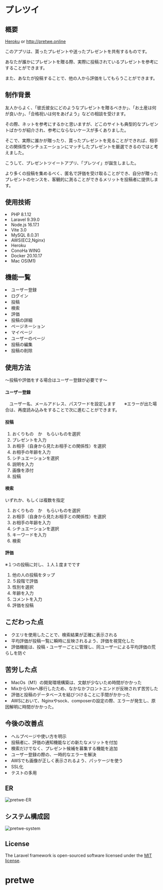 # プレツイ

## 概要

[Heroku](http://pretwe-app.herokuapp.com)  or http://pretwe.online

このアプリは、貰ったプレゼントや送ったプレゼントを共有するものです。

あなたが誰かにプレゼントを贈る際、実際に投稿されているプレゼントを参考にすることができます。

また、あなたが投稿することで、他の人から評価をしてもらうことができます。

## 制作背景

友人からよく、「彼氏彼女にどのようなプレゼントを贈るべきか」、「お土産は何が良いか」、「合格祝いは何をあげよう」などの相談を受けます。

その際、ネットを参考にするかと思いますが、どこのサイトも典型的なプレゼントばかりが紹介され、参考にならないケースが多くありました。

そこで、実際に誰かが贈ったり、貰ったプレゼントを見ることができれば、相手との関係性やシチュエーションにマッチしたプレゼントを厳選できるのではと考えました。

こうして、プレゼントツイートアプリ、「プレツイ」が誕生しました。

より多くの投稿を集めるべく、匿名で評価を受け取ることができ、自分が贈ったプレゼントのセンスを、客観的に測ることができるメリットを投稿者に提供します。

## 使用技術

<li>PHP 8.1.12</li>
<li>Laravel 9.39.0</li>
<li>Node.js 16.17.1</li>
<li>Vite 3.0</li>
<li>MySQL 8.0.31</li>
<li>AWS(EC2,Nginx)</li>
<li>Heroku</li>
<li>ConoHa WING</li>
<li>Docker 20.10.17</li>
<li>Mac OS(M1)</li>

## 機能一覧

<li>ユーザー登録</li>
<li>ログイン</li>
<li>投稿</li>
<li>検索</li>
<li>評価</li>
<li>投稿の詳細</li>
<li>ページネーション</li>
<li>マイページ</li>
<li>ユーザーのページ</li>
<li>投稿の編集</li>
<li>投稿の削除</li>

## 使用方法

〜投稿や評価をする場合はユーザー登録が必要です〜

<h4>ユーザー登録</h4>
　ユーザー名、メールアドレス、パスワードを設定します　　※エラーが出た場合は、再度読み込みをすることで次に進むことができます。

<h4>投稿</h4>

1. おくりもの　か　もらいものを選択
2. プレゼントを入力
3. お相手（自身から見たお相手との関係性）を選択
4. お相手の年齢を入力
5. シチュエーションを選択
6. 説明を入力
7. 画像を添付
8. 投稿

<h4>検索</h4>

いずれか、もしくは複数を指定

1. おくりもの　か　もらいものを選択
2. お相手（自身から見たお相手との関係性）を選択
3. お相手の年齢を入力
4. シチュエーションを選択
5. キーワードを入力
6. 検索

<h4>評価</h4>

※１つの投稿に対し、１人１度までです

1. 他の人の投稿をタップ
2. ５段階で評価
3. 性別を選択
4. 年齢を入力
5. コメントを入力
6. 評価を投稿

## こだわった点

<li>クエリを使用したことで、検索結果が正確に表示される</li>
<li>平均評価が投稿一覧に瞬時に反映されるよう、評価を視覚化した</li>
<li>評価機能は、投稿・ユーザーごとに管理し、同ユーザーによる平均評価の荒らしを防ぐ</li>

## 苦労した点

<li>MacOs（M1）の開発環境構築は、文献が少ないため時間がかかった</li>
<li>MixからViteへ移行したため、なかなかフロントエンドが反映されず苦労した</li>
<li>評価と投稿のデータベースを結びつけることに手間がかかった</li>
<li>AWSにおいて、Nginxやsock、composerの設定の際、エラーが発生し、原因解明に時間がかかった。</li>

## 今後の改善点

<li>ヘルプページや使い方を明示</li>
<li>投稿者に、評価の通知機能などの新たなメリットを付加</li>
<li>検索だけでなく、プレゼント候補を募集する機能を追加</li>
<li>ユーザー登録の際の、一時的なエラーを解決</li>
<li>AWSでも画像が正しく表示されるよう、パッケージを使う</li>
<li>SSL化</li>
<li>テストの多用</li>

## ER

![pretwe-ER](https://user-images.githubusercontent.com/113609549/201467185-d5be9ead-bb2b-4bb2-8c06-af99bec7d20b.png)


## システム構成図

![pretwe-system](https://user-images.githubusercontent.com/113609549/201469878-2fcd0ded-6ad0-446d-8dc8-bfde500c82bf.png)


## License

The Laravel framework is open-sourced software licensed under the [MIT license](https://opensource.org/licenses/MIT).
# pretwe
